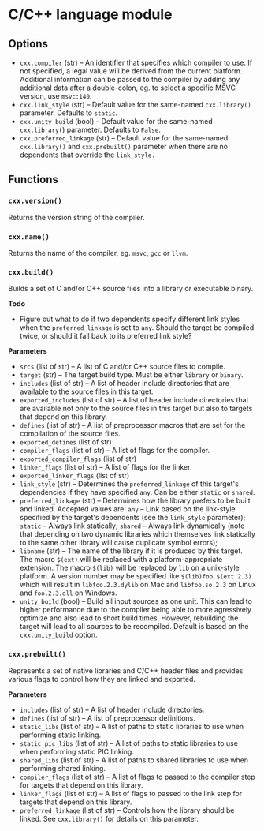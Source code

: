 # C/C++ language module

## Options

* `cxx.compiler` (str) &ndash; An identifier that specifies which compiler
  to use. If not specified, a legal value will be derived from the current
  platform. Additional information can be passed to the compiler by adding
  any additional data after a double-colon, eg. to select a specific MSVC
  version, use `msvc:140`.
* `cxx.link_style` (str) &ndash; Default value for the same-named
  `cxx.library()` parameter. Defaults to `static`.
* `cxx.unity_build` (bool) &ndash; Default value for the same-named
  `cxx.library(`) parameter. Defaults to `False`.
* `cxx.preferred_linkage` (str) &ndash; Default value for the same-named
  `cxx.library()` and `cxx.prebuilt()` parameter when there are no dependents
  that override the `link_style.`

## Functions

### `cxx.version()`

Returns the version string of the compiler.

### `cxx.name()`

Returns the name of the compiler, eg. `msvc`, `gcc` or `llvm`.

### `cxx.build()`

Builds a set of C and/or C++ source files into a library or executable binary.

__Todo__

* Figure out what to do if two dependents specify different link styles when
  the `preferred_linkage` is set to `any`. Should the target be compiled twice,
  or should it fall back to its preferred link style?

__Parameters__

* `srcs` (list of str) &ndash; A list of C and/or C++ source files to compile.
* `target` (str) &ndash; The target build type. Must be either `library` or
  `binary`.
* `includes` (list of str) &ndash; A list of header include directories that
  are available to the source files in this target.
* `exported_includes` (list of str) &ndash; A list of header include
  directories that are available not only to the source files in this
  target but also to targets that depend on this library.
* `defines` (list of str) &ndash; A list of preprocessor macros that are
  set for the compilation of the source files.
* `exported_defines` (list of str)
* `compiler_flags` (list of str) &ndash; A list of flags for the compiler.
* `exported_compiler_flags` (list of str)
* `linker_flags` (list of str) &ndash; A list of flags for the linker.
* `exported_linker_flags` (list of str)
* `link_style` (str) &ndash; Determines the `preferred_linkage` of this
  target's dependencies if they have specified `any`. Can be either `static`
  or `shared`.
* `preferred_linkage` (str) &ndash; Determines how the library prefers to be
  built and linked. Accepted values are: `any` &ndash; Link based on the
  link-style specified by the target's dependents (see the `link_style`
  parameter); `static` &ndash; Always link statically; `shared` &ndash;
  Always link dynamically (note that depending on two dynamic libraries which
  themselves link statically to the same other library will cause duplicate
  symbol errors);
* `libname` (str) &ndash; The name of the library if it is produced by this
  target. The macro `$(ext)` will be replaced with a platform-appropriate
  extension. The macro `$(lib)` will be replaced by `lib` on a unix-style
  platform. A version number may be specified like `$(lib)foo.$(ext 2.3)` which
  will result in `libfoo.2.3.dylib` on Mac and `libfoo.so.2.3` on Linux and
  `foo.2.3.dll` on Windows.
* `unity_build` (bool) &ndash; Build all input sources as one unit. This can
  lead to higher performance due to the compiler being able to more agressively
  optimize and also lead to short build times. However, rebuilding the target
  will lead to all sources to be recompiled. Default is based on the
  `cxx.unity_build` option.

### `cxx.prebuilt()`

Represents a set of native libraries and C/C++ header files and provides
various flags to control how they are linked and exported.

__Parameters__

* `includes` (list of str) &ndash; A list of header include directories.
* `defines` (list of str) &ndash; A list of preprocessor definitions.
* `static_libs` (list of str) &ndash; A list of paths to static libraries to
  use when performing static linking.
* `static_pic_libs` (list of str) &ndash; A list of paths to static libraries
  to use when performing static PIC linking.
* `shared_libs` (list of str) &ndash; A list of paths to shared libraries to
  use when performing shared linking.
* `compiler_flags` (list of str) &ndash; A list of flags to passed to the 
  compiler step for targets that depend on this library.
* `linker_flags` (list of str) &ndash; A list of flags to passed to the link
  step for targets that depend on this library.
* `preferred_linkage` (list of str) &ndash; Controls how the library should
  be linked. See `cxx.library()` for details on this parameter.
